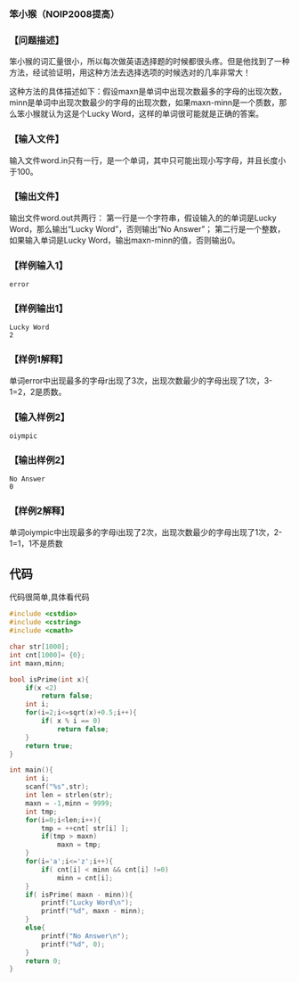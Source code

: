 ### 笨小猴（NOIP2008提高）

### 【问题描述】

笨小猴的词汇量很小，所以每次做英语选择题的时候都很头疼。但是他找到了一种方法，经试验证明，用这种方法去选择选项的时候选对的几率非常大！ 

这种方法的具体描述如下：假设maxn是单词中出现次数最多的字母的出现次数，minn是单词中出现次数最少的字母的出现次数，如果maxn-minn是一个质数，那么笨小猴就认为这是个Lucky Word，这样的单词很可能就是正确的答案。 

### 【输入文件】

输入文件word.in只有一行，是一个单词，其中只可能出现小写字母，并且长度小于100。

### 【输出文件】

输出文件word.out共两行：
第一行是一个字符串，假设输入的的单词是Lucky Word，那么输出“Lucky Word”，否则输出“No Answer”；
第二行是一个整数，如果输入单词是Lucky Word，输出maxn-minn的值，否则输出0。 
### 【样例输入1】

```
error
```

### 【样例输出1】

```
Lucky Word
2
```

### 【样例1解释】

单词error中出现最多的字母r出现了3次，出现次数最少的字母出现了1次，3-1=2，2是质数。

### 【输入样例2】

```
oiympic 
```

### 【输出样例2】 

```
No Answer 
0 
```

### 【样例2解释】 

单词oiympic中出现最多的字母i出现了2次，出现次数最少的字母出现了1次，2-1=1，1不是质数

## 代码

代码很简单,具体看代码

```c
#include <cstdio>
#include <cstring>
#include <cmath>

char str[1000];
int cnt[1000]= {0};
int maxn,minn;

bool isPrime(int x){
    if(x <2)
        return false;
    int i;
    for(i=2;i<=sqrt(x)+0.5;i++){
        if( x % i == 0)
            return false;
    }
    return true;
}

int main(){
    int i;
    scanf("%s",str);
    int len = strlen(str);
    maxn = -1,minn = 9999;
    int tmp;
    for(i=0;i<len;i++){
        tmp = ++cnt[ str[i] ];
        if(tmp > maxn)
            maxn = tmp;
    }
    for(i='a';i<='z';i++){
        if( cnt[i] < minn && cnt[i] !=0)
            minn = cnt[i];
    }
    if( isPrime( maxn - minn)){
        printf("Lucky Word\n");
        printf("%d", maxn - minn);
    }
    else{
        printf("No Answer\n");
        printf("%d", 0);
    }
    return 0;
}
```
